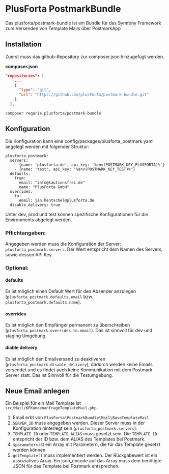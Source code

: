 # PlusForta PostmarkBundle

Das plusforta/postmark-bundle ist ein Bundle für das Symfony Framework zum Versenden von Template Mails über PostmarkApp 

## Installation

Zuerst muss das github-Repository zur composer.json hinzugefügt werden. 

**composer.json**
````json
"repositories": [
    ...
    {
      "type": "git",
      "url": "https://github.com/plusForta/postmark-bundle.git"
    }
  ],
````
```composer requrie plusforta/postmark-bundle```

## Konfiguration

Die Konfiguration kann eine config/packages/plusforta_postmark.yaml angelegt werden mit folgender Struktur:

```
plusforta_postmark:
  servers:
    - {name: 'plusforta.de', api_key: '%env(POSTMARK_KEY_PLUSFORTA)%'}
    - {name: 'test', api_key: '%env(POSTMARK_KEY_TEST)%'}
  defaults:
    from:
      email: "info@kautionsfrei.de"
      name: "PlusForta GmbH"
  overrides:
    to:
      email: jan.hentschel@plusforta.de
  disable_delivery: true

```

Unter dev, prod und test können spezifische Konfigurationen für die Environments abgelegt werden.

### Pflichtangaben:

Angegeben werden muss die Konfiguration der Server:
`plusforta_postmark.servers`.
Der Wert entspricht dem Namen des Servers, sowie dessen API Key. 

### Optional:

#### defaults

Es ist möglich einen Default Wert für den Absender anzulegen (`plusforta_postmark.defaults.email` bzw. `plusforta_postmark.defaults.name`).

#### overrides

Es ist möglich den Empfänger permanent zu überschreiben (`plusforta_postmark.overrides.to.email`). Das ist sinnvoll für 
dev und staging Umgebung.

#### diable delivery 

Es ist möglich den Emailversand zu deaktiveren (`plusforta_postmark.disable_delivery`), dadurch werden keine Emails 
versendet und es findet auch keine Kommunikation mit dem Postmark Server statt. Das ist Sinnvoll für die Testumgebung.    


## Neue Email anlegen

Ein Beispiel für ein Mail Template ist `src/Mail/KFKundenanfrageTemplateMail.php`

1. Email erbt von `PlusForta\PostmarkBundle\Mail\BaseTemplateMail`
2. `SERVER_ID` muss angegeben werden. Dieser Server muss in der Konfiguration hinterlegt sein (`plusforta_postmark.servers`). 
3. `TEMPLATE_ID` oder `TEMPLATE_ALIAS` muss gesetzt sein. Die `TEMPLATE_ID` entspricht der ID bzw. dem ALIAS des Templates bei Postmark.
4. `$parameters` ist ein Array mit Parametern, die für das Template gesetzt werden können.
5. `getTemplate()` muss implementiert werden. Der Rückgabewert ist ein assoziatives Array. Ein json_encode auf das Array 
muss dem benötigte JSON für das Template bei Postmark entsprechen. 